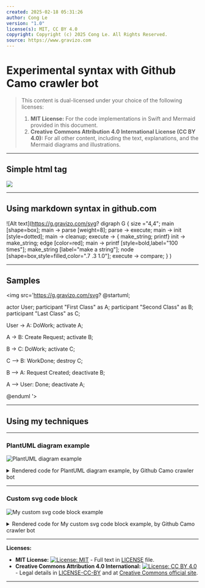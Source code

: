 ```yaml
---
created: 2025-02-18 05:31:26
author: Cong Le
version: "1.0"
license(s): MIT, CC BY 4.0
copyright: Copyright (c) 2025 Cong Le. All Rights Reserved.
source: https://www.gravizo.com
---
```




# Experimental syntax with Github Camo crawler bot
> This content is dual-licensed under your choice of the following licenses:
> 1.  **MIT License:** For the code implementations in Swift and Mermaid provided in this document.
> 2.  **Creative Commons Attribution 4.0 International License (CC BY 4.0):** For all other content, including the text, explanations, and the Mermaid diagrams and illustrations.

---

## Simple html tag


<img src='https://g.gravizo.com/svg?
 digraph G {
   main -> parse -> execute;
   main -> init;
   main -> cleanup;
   execute -> make_string;
   execute -> printf
   init -> make_string;
   main -> printf;
   execute -> compare;
 }
'/>


---

## Using markdown syntax in github.com

![Alt text](https://g.gravizo.com/svg?
  digraph G {
    size ="4,4";
    main [shape=box];
    main -> parse [weight=8];
    parse -> execute;
    main -> init [style=dotted];
    main -> cleanup;
    execute -> { make_string; printf}
    init -> make_string;
    edge [color=red];
    main -> printf [style=bold,label="100 times"];
    make_string [label="make a string"];
    node [shape=box,style=filled,color=".7 .3 1.0"];
    execute -> compare;
  }
)

---

## Samples

<img src='https://g.gravizo.com/svg?
@startuml;

actor User;
participant "First Class" as A;
participant "Second Class" as B;
participant "Last Class" as C;

User -> A: DoWork;
activate A;

A -> B: Create Request;
activate B;

B -> C: DoWork;
activate C;

C --> B: WorkDone;
destroy C;

B --> A: Request Created;
deactivate B;

A --> User: Done;
deactivate A;

@enduml
'>


---


## Using my techniques
<!-- 
https%3A%2F%2Fraw.githubusercontent.com%2FCongLeSolutionX%2FMY_GRAPHIC_ASSETS%2Frefs%2Fheads%2FDesigning_graphic_syntax%2FDesigning_Graphic_Syntax%2FGithub_camo_bot.md -->


----

### PlantUML diagram example


![PlantUML diagram example](https://g.gravizo.com/source/svg/my_plant_uml_diagram_example?https%3A%2F%2Fraw.githubusercontent.com%2FCongLeSolutionX%2FMY_GRAPHIC_ASSETS%2Frefs%2Fheads%2FDesigning_graphic_syntax%2FDesigning_Graphic_Syntax%2FGithub_camo_bot.md)
<details> 
<summary>Rendered code for PlantUML diagram example, by Github Camo crawler bot</summary>

my_plant_uml_diagram_example

[*] --> State1;
State1 --> [*];
State1 : this is a string;
State1 : this is another string;

State1 -> State2;
State2 --> [*];

my_plant_uml_diagram_example

</details>



---



### Custom svg code block


![My custom svg code block example](https://g.gravizo.com/source/my_custom_svg_code_example?https%3A%2F%2Fraw.githubusercontent.com%2FCongLeSolutionX%2FMY_GRAPHIC_ASSETS%2Frefs%2Fheads%2FDesigning_graphic_syntax%2FDesigning_Graphic_Syntax%2FGithub_camo_bot.md)
<details> 
<summary>Rendered code for My custom svg code block example, by Github Camo crawler bot</summary>

my_custom_svg_code_example

@gravizosvg
{"svg": {
		"@height": "450",
		"@width": "450", 
		"path": [
			{"@id":"lineAB", "@d": "M 100 350 l 150 -300", "@stroke":"red"},
			{"@id":"lineBC", "@d": "M 250 50 l 150 300", "@stroke":"red"},
			{"@d":"M 100 350 q 150 -300 300 0", "@stroke":"blue", "@fill":"none"}
    ],
		"g": [
			{"@stroke":"black", "circle":[  
				{"@id":"pointA", "@cx":"100", "@cy":"350", "@r":"3"},
				{"@id":"pointB", "@cx":"250", "@cy":"50", "@r":"3"},
				{"@id":"pointC", "@cx":"400", "@cy":"350", "@r":"3"}
			]},
			{"text": [
				{"@x":"100", "@y":"350", "@dx":"-30", "$":"A"},
				{"@x":"250", "@y":"50", "@dy":"-10", "$":"B"},
				{"@x":"400", "@y":"350", "@dx":"30", "$":"C"}
			]}
		]
	}
}

my_custom_svg_code_example

</details>


---
**Licenses:**

- **MIT License:**  [![License: MIT](https://img.shields.io/badge/License-MIT-yellow.svg)](LICENSE) - Full text in [LICENSE](LICENSE) file.
- **Creative Commons Attribution 4.0 International:** [![License: CC BY 4.0](https://licensebuttons.net/l/by/4.0/88x31.png)](LICENSE-CC-BY) - Legal details in [LICENSE-CC-BY](LICENSE-CC-BY) and at [Creative Commons official site](http://creativecommons.org/licenses/by/4.0/).

---